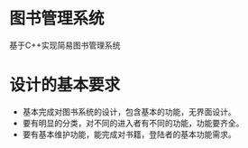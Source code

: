 # 图书管理系统
基于C++实现简易图书管理系统
# 设计的基本要求
* 基本完成对图书系统的设计，包含基本的功能，无界面设计。
* 要有明显的分类，对不同的进入者有不同的功能，功能要齐全。
* 要有基本维护功能，能完成对书籍，登陆者的基本功能需求。
